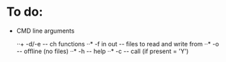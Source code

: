# To do:

* CMD line arguments

    ··+ -d/-e -- ch functions 
    ··* -f in out -- files to read and write from 
    ··* -o -- offline (no files)
    ··* -h -- help
    ··* -c -- call (if present = 'Y')
